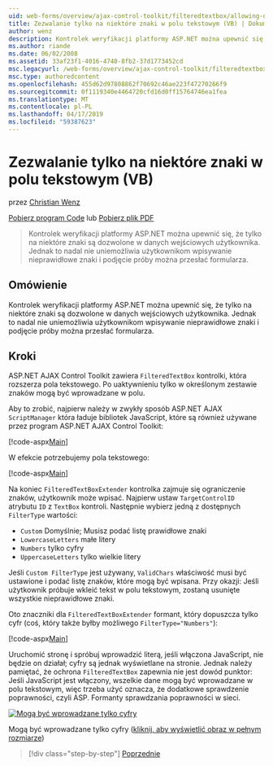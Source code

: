 ```yaml
---
uid: web-forms/overview/ajax-control-toolkit/filteredtextbox/allowing-only-certain-characters-in-a-text-box-vb
title: Zezwalanie tylko na niektóre znaki w polu tekstowym (VB) | Dokumentacja firmy Microsoft
author: wenz
description: Kontrolek weryfikacji platformy ASP.NET można upewnić się, że tylko na niektóre znaki są dozwolone w danych wejściowych użytkownika. Jednak to nadal nie uniemożliwia użytkownikom wpisywanie nieprawidłowy...
ms.author: riande
ms.date: 06/02/2008
ms.assetid: 33af23f1-4016-4740-8fb2-37d1773452cd
msc.legacyurl: /web-forms/overview/ajax-control-toolkit/filteredtextbox/allowing-only-certain-characters-in-a-text-box-vb
msc.type: authoredcontent
ms.openlocfilehash: 455d62d97808862f70692c46ae223f47270266f9
ms.sourcegitcommit: 0f1119340e4464720cfd16d0ff15764746ea1fea
ms.translationtype: MT
ms.contentlocale: pl-PL
ms.lasthandoff: 04/17/2019
ms.locfileid: "59387623"
---
```

# <a name="allowing-only-certain-characters-in-a-text-box-vb"></a>Zezwalanie tylko na niektóre znaki w polu tekstowym (VB)

przez [Christian Wenz](https://github.com/wenz)

[Pobierz program Code](http://download.microsoft.com/download/4/c/2/4c2def7a-0d23-4055-91f9-1f18504167d7/FilteredTextBox0.vb.zip) lub [Pobierz plik PDF](http://download.microsoft.com/download/b/6/a/b6ae89ee-df69-4c87-9bfb-ad1eb2b23373/filteredtextbox0VB.pdf)

> Kontrolek weryfikacji platformy ASP.NET można upewnić się, że tylko na niektóre znaki są dozwolone w danych wejściowych użytkownika. Jednak to nadal nie uniemożliwia użytkownikom wpisywanie nieprawidłowe znaki i podjęcie próby można przesłać formularza.


## <a name="overview"></a>Omówienie

Kontrolek weryfikacji platformy ASP.NET można upewnić się, że tylko na niektóre znaki są dozwolone w danych wejściowych użytkownika. Jednak to nadal nie uniemożliwia użytkownikom wpisywanie nieprawidłowe znaki i podjęcie próby można przesłać formularza.

## <a name="steps"></a>Kroki

ASP.NET AJAX Control Toolkit zawiera `FilteredTextBox` kontrolki, która rozszerza pola tekstowego. Po uaktywnieniu tylko w określonym zestawie znaków mogą być wprowadzane w polu.

Aby to zrobić, najpierw należy w zwykły sposób ASP.NET AJAX `ScriptManager` która ładuje bibliotek JavaScript, które są również używane przez program ASP.NET AJAX Control Toolkit:

[!code-aspx[Main](allowing-only-certain-characters-in-a-text-box-vb/samples/sample1.aspx)]

W efekcie potrzebujemy pola tekstowego:

[!code-aspx[Main](allowing-only-certain-characters-in-a-text-box-vb/samples/sample2.aspx)]

Na koniec `FilteredTextBoxExtender` kontrolka zajmuje się ograniczenie znaków, użytkownik może wpisać. Najpierw ustaw `TargetControlID` atrybutu `ID` z `TextBox` kontroli. Następnie wybierz jedną z dostępnych `FilterType` wartości:

- `Custom` Domyślnie; Musisz podać listę prawidłowe znaki
- `LowercaseLetters` małe litery
- `Numbers` tylko cyfry
- `UppercaseLetters` tylko wielkie litery

Jeśli `Custom FilterType` jest używany, `ValidChars` właściwość musi być ustawione i podać listę znaków, które mogą być wpisana. Przy okazji: Jeśli użytkownik próbuje wkleić tekst w polu tekstowym, zostaną usunięte wszystkie nieprawidłowe znaki.

Oto znaczniki dla `FilteredTextBoxExtender` formant, który dopuszcza tylko cyfr (coś, który także byłby możliwego `FilterType="Numbers"`):

[!code-aspx[Main](allowing-only-certain-characters-in-a-text-box-vb/samples/sample3.aspx)]

Uruchomić stronę i spróbuj wprowadzić literą, jeśli włączona JavaScript, nie będzie on działał; cyfry są jednak wyświetlane na stronie. Jednak należy pamiętać, że ochrona `FilteredTextBox` zapewnia nie jest dowód punktor: Jeśli JavaScript jest włączony, wszelkie dane mogą być wprowadzane w polu tekstowym, więc trzeba użyć oznacza, że dodatkowe sprawdzenie poprawności, czyli ASP. Formanty sprawdzania poprawności w sieci.


[![Mogą być wprowadzane tylko cyfry](allowing-only-certain-characters-in-a-text-box-vb/_static/image2.png)](allowing-only-certain-characters-in-a-text-box-vb/_static/image1.png)

Mogą być wprowadzane tylko cyfry ([kliknij, aby wyświetlić obraz w pełnym rozmiarze](allowing-only-certain-characters-in-a-text-box-vb/_static/image3.png))

> [!div class="step-by-step"]
> [Poprzednie](allowing-only-certain-characters-in-a-text-box-cs.md)
